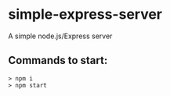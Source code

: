 # simple-express-server
A simple node.js/Express server


## Commands to start:

```shell
> npm i
> npm start
```
